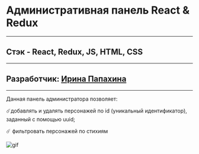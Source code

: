 # Административная панель React & Redux  
___

## Стэк - React, Redux, JS, HTML, CSS
___
## Разработчик: [Ирина Папахина](https://github.com/PapakhinaIrina)
___

Данная панель администратора позволяет:

:comet:добавлять и удалять персонажей по id (уникальный идентификатор), заданный с помощью uuid;

:comet: фильтровать персонажей по стихиям


![gif](20220811-130636-368.gif)